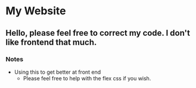 # **My Website**
Hello, please feel free to correct my code. I don't like frontend that much.
---
### Notes
- Using this to get better at front end
	- Please feel free to help with the flex css if you wish.
